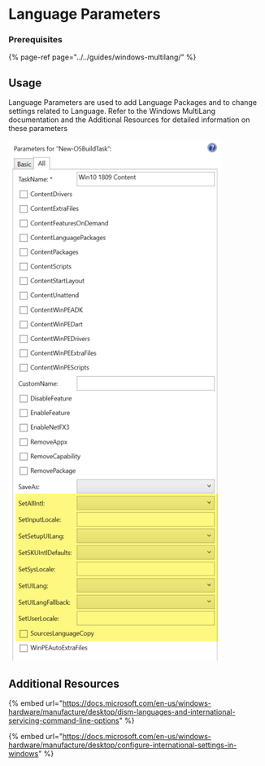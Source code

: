 # Language Parameters

### Prerequisites

{% page-ref page="../../guides/windows-multilang/" %}

## Usage

Language Parameters are used to add Language Packages and to change settings related to Language.  Refer to the Windows MultiLang documentation and the Additional Resources for detailed information on these parameters

![](../../../../.gitbook/assets/image%20%28172%29.png)

## Additional Resources

{% embed url="https://docs.microsoft.com/en-us/windows-hardware/manufacture/desktop/dism-languages-and-international-servicing-command-line-options" %}

{% embed url="https://docs.microsoft.com/en-us/windows-hardware/manufacture/desktop/configure-international-settings-in-windows" %}



